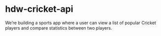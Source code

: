 # hdw-cricket-api
We’re building a sports app where a user can view a list of popular Cricket players and compare statistics between two players.
